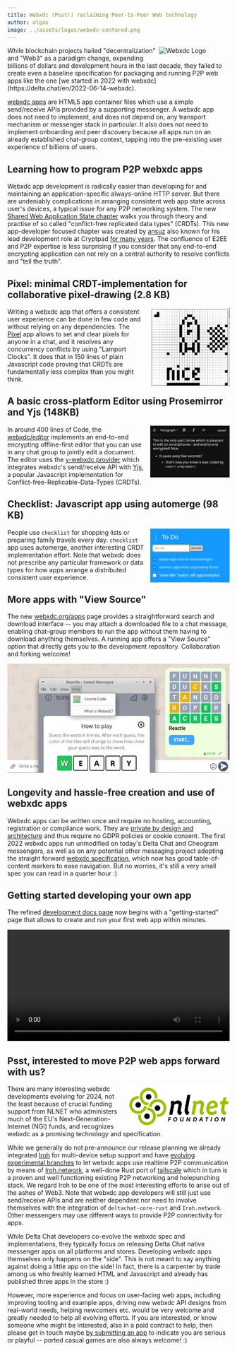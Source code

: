 ```yaml
---
title: Webxdc (Psst!) reclaiming Peer-to-Peer Web technology 
author: olgax
image: ../assets/logos/webxdc-centered.png
---
```


<img src="../assets/logos/webxdc2.png" style="width:160px; float:right; clear:both; margin-left:.5em; margin-bottom:.2em;" alt="Webxdc Logo" />
While blockchain projects hailed "decentralization" and "Web3" as a paradigm change,
expending billions of dollars and development hours in the last decade, 
they failed to create even a baseline specification for packaging and running P2P web apps
like the one [we started in 2022 with webxdc](https://delta.chat/en/2022-06-14-webxdc).

[webxdc apps](https://webxdc.org/apps) are HTML5 app container files
which use a simple send/receive APIs provided by a supporting messenger.
A webxdc app does not need to implement, and does not depend on, 
any transport mechanism or messenger stack in particular. 
It also does not need to implement onboarding and peer discovery 
because all apps run on an already established chat-group context,
tapping into the pre-existing user experience of billions of users. 

## Learning how to program P2P webxdc apps 

Webxdc app development is radically easier than developing for and maintaining 
an application-specific always-online HTTP server. 
But there are undeniably complications in arranging 
consistent web app state across user's devices, 
a typical issue for any P2P networking system. 
The new [Shared Web Application State chapter](https://webxdc.org/docs/shared_state/index.html) 
walks you through theory and practise 
of so called "conflict-free replicated data types" (CRDTs). 
This new app-developer focused chapter 
was created by [ansuz](https://social.cryptography.dog/@ansuz)
also known for his lead development role at Cryptpad 
[for many years](https://blog.cryptpad.org/2022/12/29/stepping-down/). 
The confluence of E2EE and P2P expertise is less surprising if you consider
that any end-to-end encrypting application can not rely on 
a central authority to resolve conflicts and "tell the truth". 

## Pixel: minimal CRDT-implementation for collaborative pixel-drawing (2.8 KB)

<img alt="a screenshot of pixel.xdc, the pixels show a rocket." src="../assets/blog/screenshots/2024-02-14-delta-chat-webxdc-pixel.jpg" width="180" style="float:right; margin-left:1em;" />

Writing a webxdc app that offers a consistent user experience 
can be done in few code and without relying on any dependencies. 
The [Pixel](https://codeberg.org/webxdc/pixel) app allows 
to set and clear pixels for anyone in a chat,
and it resolves any concurrency conflicts by using "Lamport Clocks". 
It does that in 150 lines of plain Javascript code 
proving that CRDTs are fundamentally less complex than you might think. 

## A basic cross-platform Editor using Prosemirror and Yjs (148KB)

<img alt="a screenshot of editor.xdc, it shows example text." src="../assets/blog/screenshots/2024-02-14-delta-chat-webxdc-editor.jpg" width="180" style="float:right; margin-left:1em;" />

In around 400 lines of Code, 
the [webxdc/editor](https://codeberg.org/webxdc/editor/src/branch/main/src) 
implements an end-to-end encrypting offline-first editor
that you can use in any chat group to jointly edit a document. 
The editor uses the [y-webxdc provider](https://www.npmjs.com/package/y-webxdc) 
which integrates webxdc's send/receive API with [Yjs](https://yjs.dev/#features),
a popular Javascript implementation for Conflict-free-Replicable-Data-Types (CRDTs). 


## Checklist: Javascript app using automerge (98 KB) 

<img alt="a screenshot of checklist.xdc, showing example to do list items." src="../assets/blog/screenshots/2024-02-14-delta-chat-webxdc-checklist.jpg" width="180" style="float:right; margin-left:1em;" />

People use `checklist` for shopping lists or preparing family travels every day. 
`checklist` app uses automerge, another interesting CRDT implementation effort. 
Note that webxdc does not prescribe any particular framework 
or data types for how apps arrange a distributed consistent user experience. 

## More apps with "View Source" 

The new [webxdc.org/apps](https://webxdc.org/apps) page 
provides a straightforward search and download interface -- 
you may attach a downloaded file to a chat message, 
enabling chat-group members to run the app 
without them having to download anything themselves. 
A running app offers a "View Source" option that directly
gets you to the development repository. Collaboration and forking welcome!

![A screenshot of xstore, opened in Delta Chat. In a "help" context menu, you can view the source code.](../assets/blog/screenshots/2024-02-14-delta-chat-webxdc-show-source.jpg)


## Longevity and hassle-free creation and use of webxdc apps 

Webxdc apps can be written once and require no hosting, accounting, registration or compliance work.
They are [private by design and architecture](https://delta.chat/en/2023-05-22-webxdc-security) 
and thus require no GDPR policies or cookie consent. 
The first 2022 webxdc apps run unmodified on today's Delta Chat and Cheogram messengers,
as well as on any potential other messaging project 
adopting the straight forward [webxdc specification](https://webxdc.org/docs/spec/index.html),
which now has good table-of-content markers to ease navigation. 
But no worries, it's still a very small spec you can read in a quarter hour :) 

## Getting started developing your own app

The refined [development docs page](https://webxdc.org/docs) 
now begins with a "getting-started" page 
that allows to create and run your first web app within minutes. 

<video controls style="width:560px; max-width: 100%;"><source src="https://webxdc.org/assets/just-web-apps.mp4" type="video/mp4"><a href="https://www.youtube.com/watch?v=I1K4pBvb2pI">watch "just web apps" on youtube</a></video>


## Psst, interested to move P2P web apps forward with us? 

<img src="../assets/logos/logo_nlnet.svg" width="230" style="clear: both; float:right; margin-left:1em;" />
There are many interesting webxdc developments evolving for 2024,
not the least because of crucial funding support from NLNET
who administers much of the EU's Next-Generation-Internet (NGI) funds,
and recognizes webxdc as a promising technology and specification. 

While we generally do not pre-announce our release planning 
we already integrated [Iroh](https://github.com/n0-computer/iroh) for multi-device setup support
and have [evolving experimental branches](https://github.com/deltachat/deltachat-core-rust/pull/5041) 
to let webxdc apps use realtime P2P communication by means of [Iroh.network](https://iroh.network),
a well-done Rust port of [tailscale](https://tailscale.com/) which in turn is 
a proven and well functioning existing P2P networking and holepunching stack. 
We regard Iroh to be one of the most interesting efforts to arise out of the ashes of Web3. 
Note that webxdc app developers will still just use send/receive APIs 
and are neither dependent nor need to involve themselves 
with the integration of `deltachat-core-rust` and `Iroh.network`. 
Other messengers may use different ways to provide P2P connectivity for apps. 

While Delta Chat developers co-evolve the webxdc spec and implementations,
they typically focus on releasing Delta Chat native messenger apps on all platforms and stores.
Developing webxdc apps themselves only happens on the "side". 
This is not meant to say anything against doing a little app on the side!
In fact, there is a carpenter by trade among us who freshly learned 
HTML and Javascript and already has published three apps in the store :) 

However, more experience and focus on user-facing web apps,
including improving tooling and example apps, 
driving new webxdc API designs from real-world needs, helping newcomers etc. 
would be very welcome and greatly needed to help all evolving efforts. 
If you are interested, or know someone who might be interested, 
also in a paid contract to help, then please get in touch maybe 
[by submitting an app](https://codeberg.org/webxdc/xdcget/src/branch/main/SUBMIT.md) 
to indicate you are serious or playful -- ported casual games are also always welcome! :) 
